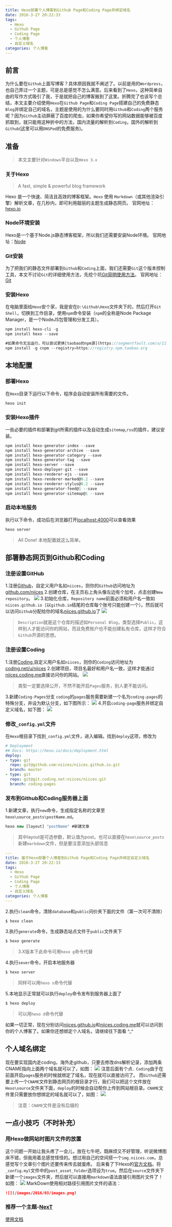 ```yaml
---
title: Hexo部署个人博客到Github Page和Coding Page并绑定域名
date: 2016-3-27 20:22:33
tags:
  - Hexo
  - Github Page
  - Coding Page
  - 个人博客
  - 自定义域名
categories: 个人博客
---
```

## 前言
为什么要在`Github`上面写博客？具体原因我就不阐述了。以前是用的`Wordpress`，也自己弄过一个主题，可是总是感觉不怎么满意。后来看到了`Hexo`，这种简单自由的写作方式吸引了我，于是就把自己的博客搬到了这里。折腾完了也该写个总结，本文主要介绍使用`Hexo`在`Github Page`和`Coding Page`搭建自己的免费静态`Blog`并绑定自己的域名，主题是使用的为什么要同时用`Github`和`Coding`两个服务呢？因为`Github`主动屏蔽了百度的爬虫，如果你希望你写的网站数据能够被百度抓取到，就只能用这种折中的方法，国内流量的解析到`Coding`，国外的解析到`Github`(这里可以用`DNSPod`的免费服务)。

<!-- more -->

## 准备
>本文主要针对`Windows`平台以及`Hexo 3.x`

### 关于Hexo
>A fast, simple & powerful blog framework

Hexo 是一个快速、简洁且高效的博客框架。`Hexo` 使用 `Markdown`（或其他渲染引擎）解析文章，在几秒内，即可利用靓丽的主题生成静态网页。
官网地址：[hexo.io](https://hexo.io/)

### Node环境安装
Hexo是一个基于Node.js静态博客框架，所以我们还需要安装Node环境。
官网地址：[Node](https://nodejs.org/en/)

### Git安装
为了把我们的静态文件部署到`Github`和`Coding`上面，我们还需要`Git`这个版本控制工具，本文不讨论`Git`的详细使用方法，先挖个坑[Git简明使用方法]()。
官网地址：[Git](https://git-scm.com/download/)

### 安装Hexo
在电脑里面给`Hexo`安个家，我是安在`D:\Github\Hexo`文件夹下的，然后打开`Git Shell`，切换到工作目录，使用`npm`命令安装（`npm`的全称是Node Package Manager，是一个NodeJS包管理和分发工具）。
```js
npm install hexo-cli -g
npm install hexo --save

#如果命令无法运行，可以尝试更换[taobao的npm源](https://segmentfault.com/a/1190000000471219)
npm install -g cnpm --registry=https://registry.npm.taobao.org
```
## 本地配置
### 部署Hexo
在`Hexo`目录下运行以下命令，程序会自动安装所有需要的文件。
```js
hexo init
```
### 安装Hexo插件
一些必要的插件和部署到git所需的插件以及自动生成`sitemap`,`rss`的插件，建议安装。
```js
npm install hexo-generator-index --save
npm install hexo-generator-archive --save
npm install hexo-generator-category --save
npm install hexo-generator-tag --save
npm install hexo-server --save
npm install hexo-deployer-git --save
npm install hexo-renderer-ejs --save
npm install hexo-renderer-marked@0.2 --save
npm install hexo-renderer-stylus@0.2 --save
npm install hexo-generator-feed@1 --save
npm install hexo-generator-sitemap@1 --save
```
### 启动本地服务
执行以下命令，成功后在浏览器打开[localhost:4000](http://localhost:4000)可以查看效果
```js
hexo server
```
>All Done! 本地配置就这么简单。

## 部署静态网页到Github和Coding
### 注册设置GitHub
1.注册[Github](https://github.com)，自定义用户名如`niices`，则你的`Github`访问地址为[github.com/niices](https://github.com/niices)
2.创建仓库，在主页右上角头像左边有个加号，点击创建`New repository`。
![](/images/2016/03/2.png)
3.初始化仓库，`Repository name`前面必须和用户名一致如`niices.github.io`（以`github.io`结尾的仓库每个账号只能创建一个）。然后就可以访问`Github`分配给你的域名[niices.github.io](http://niices.github.io/)了
![](/images/2016/03/3.png)
>`Description`就是这个仓库的描述如`Personal Blog`，类型选择`Public`，这样别人才能访问你的网站，而且免费账户也不能创建私有仓库，这样才符合`Github`开源的思想。

### 注册设置Coding
1.注册[Coding](https://coding.net),自定义用户名如`niices`，则你的`Coding`访问地址为[coding.net/u/niices](https://coding.net/u/niices)
2.创建项目，项目名最好和用户名一致，这样才能通过[niices.coding.me](http://niices.coding.me)直接访问你的网站。
![](/images/2016/03/4.png)
>类型一定要选择公开，不然不能开启`Pages`服务，别人更不能访问。

3.新建`Coding-Pages`分支
`coding`的`pages`服务需要新建一个名为`coding-pages`的特殊分支，并设为默认分支，如下图所示：
![](/images/2016/03/5.png)
4.开启`coding-page`服务并绑定自定义域名，如下图：
![](/images/2016/03/6.png)
### 修改`_config.yml`文件
在`Hexo`根目录下找到`_config.yml`文件，进入编辑。找到`deploy`这项，修改为
```yml
# Deployment
## Docs: https://hexo.io/docs/deployment.html
deploy:
- type: git
  repo: git@github.com:niices/niices.github.io.git
  branch: master
- type: git
  repo: git@git.coding.net:niices/niices.git
  branch: coding-pages

```
### 发布到Github和Coding服务器上面
1.新建文章，执行`new`命令，生成指定名称的文章至`hexo\source_posts\postName.md`。
```js
hexo new [layout] "postName" #新建文章
```
>其中layout是可选参数，默认值为post。也可以直接在`hexo\source_posts`新建`markdown`文件，但是要注意添加头部信息

```yml
---
title: 基于Hexo部署个人博客到Github Page和Coding Page并绑定自定义域名
date: 2016-3-27 20:22:33
tags:
  - Hexo
  - Github Page
  - Coding Page
  - 个人博客
  - 自定义域名
categories: 个人博客
---
```
2.执行`clean`命令，清除`database`和`public`问价夹下面的文件（第一次可不清除）
```js
$ hexo clean
```
3.执行`generate`命令，生成静态站点文件于`public`文件夹下
```js
$ hexo generate
```
>3.X版本下此命令可用`hexo g`命令代替

4.执行`sever`命令，开启本地服务器
```js
$ hexo server
```
>同样可以用`hexo s`命令代替

5.本地显示正常就可以执行`deploy`命令发布到服务器上面了
```js
$ hexo deploy
```
>可以用`hexo d`命令代替

如果一切正常，现在分别访问[niices.github.io](http://niices.github.io/)和[niices.coding.me](http://niices.coding.me)就可以访问到你的个人博客了。如果你还想绑定个人域名，请继续往下面看 ^_^

## 个人域名绑定
现在要实现国内走coding，海外走github，只要去修改dns解析记录，添加两条CNAME指向上面两个域名就可以了，如图：
![](/images/2016/03/7.png)
注意后面有个点`.`
`Coding`由于在前面开启`pages`服务的时候就绑定了域名，现在就可以直接访问了。
而`Github`还需要上传一个`CNAME`文件到静态网页的根目录才行，我们可以把这个文件放在`Hexo\source`文件夹下面，`deploy`的时候会自动帮你上传到网站根目录。`CNAME`文件里只需要放你想绑定的域名就可以了，如图：
![](/images/2016/03/8.png)
>注意：`CNAME`文件是没有后缀的

## 一点小技巧（不时补充）
### 用Hexo做网站时图片文件的放置
这个问题一开始让我头疼了一会儿，放在七牛吧，既麻烦又不好管理，听说微博图床不错，但我用着总感觉怪怪的。想过用自己的空间搭一个`img.niices.com`，总感觉写个文章引个图片还要传来传去就蛋疼。
后来看了下Hexo的[官方文档](https://hexo.io/zh-cn/docs/asset-folders.html)。将`_config.myl`文件中的`post_asset_folder`选项设为`true`。然后在`source`文件夹下新建一个`images`文件夹，然后就可以直接用`markdown`语法直接引用图片文件了！
如图：
![](/images/2016/03/9.png)
MarkDown使用相对路径引用图片文件的语法：
```md
![](/images/2016/03/images.png)
```
### 推荐一个主题-[NexT](https://github.com/iissnan/hexo-theme-next)
[使用文档](http://theme-next.iissnan.com/)
